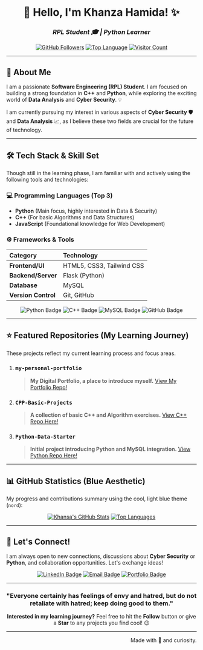<div align="center">
  
# 👋 Hello, I'm Khanza Hamida! ✨

### *RPL Student 🎓 | Python Learner*
  
[![GitHub Followers](https://img.shields.io/github/followers/khanzahamida?label=Follow%20Me&style=for-the-badge&color=88C0D0)](https://github.com/khanzahamida)
[![Top Language](https://img.shields.io/github/languages/top/khanzahamida?style=for-the-badge&color=81A1C1)](https://github.com/khanzahamida)
[![Visitor Count](https://profile-counter.glitch.me/khanzahamida/count.svg?style=for-the-badge&label=Views&color=5E81AC)](https://github.com/khanzahamida)
  
</div>

---

## 🚀 About Me

I am a passionate **Software Engineering (RPL) Student**. I am focused on building a strong foundation in **C++** and **Python**, while exploring the exciting world of **Data Analysis** and **Cyber Security**. 💡

I am currently pursuing my interest in various aspects of **Cyber Security** 🛡️ and **Data Analysis** 📈, as I believe these two fields are crucial for the future of technology.

---

## 🛠️ Tech Stack & Skill Set

Though still in the learning phase, I am familiar with and actively using the following tools and technologies:

### 💻 Programming Languages (Top 3)
- **Python** (Main focus, highly interested in Data & Security)
- **C++** (For basic Algorithms and Data Structures)
- **JavaScript** (Foundational knowledge for Web Development)

### ⚙️ Frameworks & Tools

| Category | Technology |
| :--- | :--- |
| **Frontend/UI** | HTML5, CSS3, Tailwind CSS |
| **Backend/Server** | Flask (Python) |
| **Database** | MySQL |
| **Version Control** | Git, GitHub |

<div align="center">

<img src="https://img.shields.io/badge/Python-3670A0?style=for-the-badge&logo=python&logoColor=ffdd54" alt="Python Badge"/>
<img src="https://img.shields.io/badge/C%2B%2B-00599C?style=for-the-badge&logo=c%2B%2B&logoColor=white" alt="C++ Badge"/>
<img src="https://img.shields.io/badge/MySQL-005C84?style=for-the-badge&logo=mysql&logoColor=white" alt="MySQL Badge"/>
<img src="https://img.shields.io/badge/GitHub-100000?style=for-the-badge&logo=github&logoColor=white" alt="GitHub Badge"/>

</div>

---

## ⭐ Featured Repositories (My Learning Journey)

These projects reflect my current learning process and focus areas.

1.  ### `my-personal-portfolio`
    > **My Digital Portfolio, a place to introduce myself.**
    > [View My Portfolio Repo!]([LINK-PORTFOLIO-ANDA])

2.  ### `CPP-Basic-Projects`
    > **A collection of basic C++ and Algorithm exercises.**
    > [View C++ Repo Here!]([LINK-PROYEK-C++-SEDERHANA-ANDA])

3.  ### `Python-Data-Starter`
    > **Initial project introducing Python and MySQL integration.**
    > [View Python Repo Here!]([LINK-PROYEK-PYTHON-SEDERHANA-ANDA])

---

## 📊 GitHub Statistics (Blue Aesthetic)

My progress and contributions summary using the cool, light blue theme (`nord`):

<div align="center">
  
[![Khansa's GitHub Stats](https://github-readme-stats.vercel.app/api?username=khanzahamida&show_icons=true&theme=nord&hide_border=true&line_height=25)](https://github.com/anuraghazra/github-readme-stats)
[![Top Languages](https://github-readme-stats.vercel.app/api/top-langs/?username=khanzahamida&layout=compact&langs_count=6&theme=nord&hide_border=true)](https://github.com/anuraghazra/github-readme-stats)

</div>

---

## 📧 Let's Connect!

I am always open to new connections, discussions about **Cyber Security** or **Python**, and collaboration opportunities. Let's exchange ideas!

<div align="center">

<a href="[LINK-PROFIL-LINKEDIN-ANDA]"><img src="https://img.shields.io/badge/LinkedIn-0077B5?style=for-the-badge&logo=linkedin&logoColor=white" alt="LinkedIn Badge"/></a>
<a href="mailto:[ALAMAT-EMAIL-PUBLIK-ANDA]"><img src="https://img.shields.io/badge/Gmail-D14836?style=for-the-badge&logo=gmail&logoColor=white" alt="Email Badge"/></a>
<a href="[LINK-PORTFOLIO-ANDA]"><img src="https://img.shields.io/badge/Portfolio-232F3E?style=for-the-badge&logo=About.me&logoColor=white" alt="Portfolio Badge"/></a>

</div>

---

<div align="center">
  
### **"Everyone certainly has feelings of envy and hatred, but do not retaliate with hatred; keep doing good to them."**
  
**Interested in my learning journey?** Feel free to hit the **Follow** button or give a **Star** to any projects you find cool! 😉
  
---
  
<p align="right">Made with 💙 and curiosity.</p>
  
</div>
